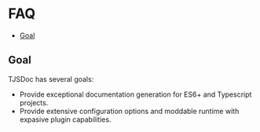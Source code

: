 # FAQ

- [Goal](#goal)

## Goal
TJSDoc has several goals:

- Provide exceptional documentation generation for ES6+ and Typescript projects.
- Provide extensive configuration options and moddable runtime with expasive plugin capabilities.
